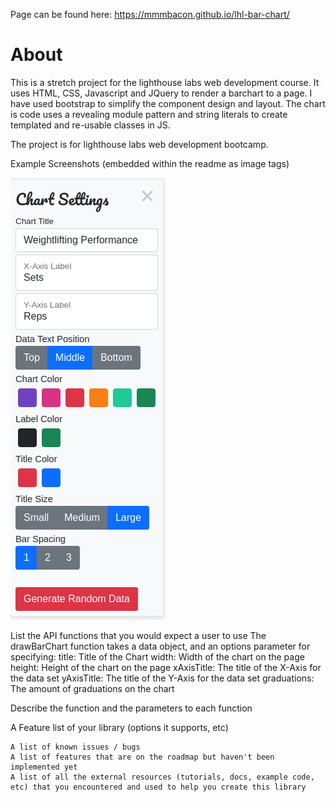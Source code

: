 Page can be found here: https://mmmbacon.github.io/lhl-bar-chart/

# About

This is a stretch project for the lighthouse labs web development course. It uses HTML, CSS, Javascript and JQuery to render a barchart to a page. I have used bootstrap to simplify the component design and layout. The chart is code uses a revealing module pattern and string literals to create templated and re-usable classes in JS.

The project is for lighthouse labs web development bootcamp.  

Example Screenshots (embedded within the readme as image tags)

![Chart Options](img/chart-options.png)

List the API functions that you would expect a user to use
The drawBarChart function takes a data object, and an options parameter for specifying:
    title: Title of the Chart
    width: Width of the chart on the page 
    height: Height of the chart on the page 
    xAxisTitle: The title of the X-Axis for the data set
    yAxisTitle: The title of the Y-Axis for the data set
    graduations: The amount of graduations on the chart
    
Describe the function and the parameters to each function
    
A Feature list of your library (options it supports, etc)
    
    A list of known issues / bugs
    A list of features that are on the roadmap but haven't been implemented yet
    A list of all the external resources (tutorials, docs, example code, etc) that you encountered and used to help you create this library
